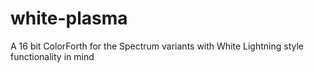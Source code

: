 # white-plasma
A 16 bit ColorForth for the Spectrum variants with White Lightning style functionality in mind
